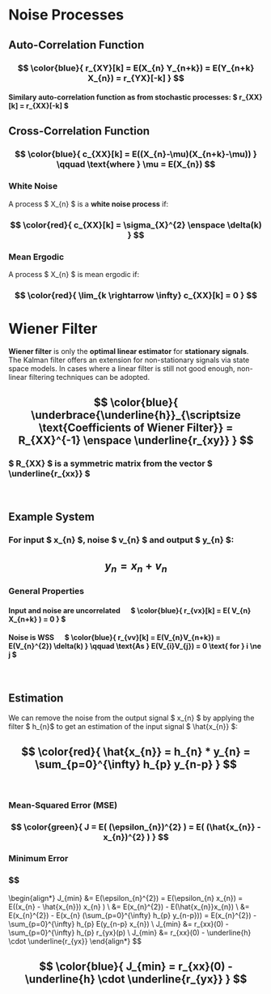 # Noise Processes

## Auto-Correlation Function

### $$ \color{blue}{ r_{XY}[k] = E(X_{n} Y_{n+k}) = E(Y_{n+k} X_{n}) = r_{YX}[-k] } $$

#### Similary auto-correlation function as from stochastic processes: $ r_{XX}[k] = r_{XX}[-k] $

## Cross-Correlation Function

### $$ \color{blue}{ c_{XX}[k] = E((X_{n}-\mu)(X_{n+k}-\mu)) } \qquad \text{where } \mu = E(X_{n})  $$

### White Noise
A process $ X_{n} $ is a **white noise process** if:
### $$ \color{red}{ c_{XX}[k] = \sigma_{X}^{2} \enspace \delta(k) } $$

### Mean Ergodic
A process $ X_{n} $ is mean ergodic if:
### $$ \color{red}{ \lim_{k \rightarrow \infty} c_{XX}[k] = 0 } $$


# Wiener Filter

**Wiener filter** is only the **optimal linear estimator** for **stationary signals**. The Kalman filter offers an extension for non-stationary signals via state space models. In cases where a linear filter is still not good enough, non-linear filtering techniques can be adopted.

## $$ \color{blue}{ \underbrace{\underline{h}}_{\scriptsize \text{Coefficients of Wiener Filter}} = R_{XX}^{-1} \enspace \underline{r_{xy}} } $$

### $ R_{XX} $ is a symmetric matrix from the vector $ \underline{r_{xx}} $

</br>

## Example System
### For input $ x_{n} $, noise $ v_{n} $ and output $ y_{n} $:
## $$ y_{n} = x_{n} + v_{n} $$

### General Properties
#### Input and noise are uncorrelated &emsp; $ \color{blue}{ r_{vx}[k] = E( V_{n} X_{n+k} ) = 0 } $
#### Noise is WSS &emsp; $ \color{blue}{ r_{vv}[k] = E(V_{n}V_{n+k}) = E(V_{n}^{2}) \delta(k) } \qquad \text{As } E(V_{i}V_{j}) = 0 \text{ for } i \ne j $

</br>

## Estimation
We can remove the noise from the output signal $ x_{n} $ by applying the filter $ h_{n}$ to get an estimation of the input signal $ \hat{x_{n}} $:
## $$ \color{red}{ \hat{x_{n}} = h_{n} * y_{n} = \sum_{p=0}^{\infty} h_{p} y_{n-p} } $$

</br>

### Mean-Squared Error (MSE)

### $$ \color{green}{ J = E( (\epsilon_{n})^{2} ) = E( (\hat{x_{n}} - x_{n})^{2} ) } $$
 
### Minimum Error

### $$ 
\begin{align*}
J_{min} &= E(\epsilon_{n}^{2}) = E(\epsilon_{n} x_{n}) = E((x_{n} - \hat{x_{n}}) x_{n} ) \\ 
&= E(x_{n}^{2}) - E(\hat{x_{n}}x_{n}) \\
&= E(x_{n}^{2}) - E(x_{n} (\sum_{p=0}^{\infty} h_{p} y_{n-p})) = E(x_{n}^{2}) - \sum_{p=0}^{\infty} h_{p} E(y_{n-p} x_{n}) \\
J_{min} &= r_{xx}(0) - \sum_{p=0}^{\infty} h_{p} r_{yx}(p) \\
J_{min} &= r_{xx}(0) - \underline{h} \cdot \underline{r_{yx}}
\end{align*}
$$ 

## $$ \color{blue}{ J_{min} = r_{xx}(0) - \underline{h} \cdot \underline{r_{yx}} } $$

